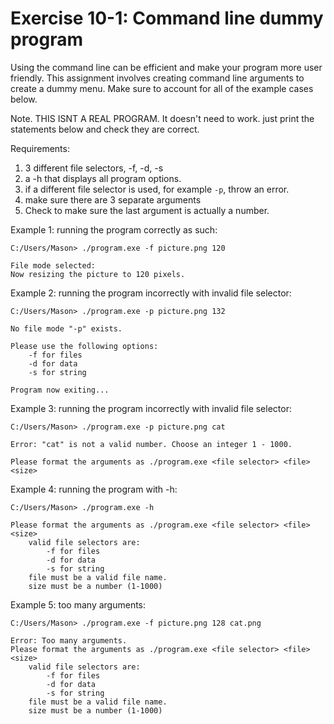# Exercise 10-1: Command line dummy program

Using the command line can be efficient and make your program more user friendly. This assignment involves creating command line arguments to create a dummy menu.
Make sure to account for all of the example cases below.

Note. THIS ISNT A REAL PROGRAM. It doesn't need to work. just print the statements below and check they are correct.

Requirements:

1. 3 different file selectors, -f, -d, -s
2. a -h that displays all program options.
3. if a different file selector is used, for example `-p`, throw an error.
4. make sure there are 3 separate arguments
5. Check to make sure the last argument is actually a number.

Example 1:
running the program correctly as such:

```
C:/Users/Mason> ./program.exe -f picture.png 120

File mode selected:
Now resizing the picture to 120 pixels.
```

Example 2:
running the program incorrectly with invalid file selector:

```
C:/Users/Mason> ./program.exe -p picture.png 132

No file mode "-p" exists.

Please use the following options:
    -f for files
    -d for data
    -s for string

Program now exiting...
```

Example 3:
running the program incorrectly with invalid file selector:

```
C:/Users/Mason> ./program.exe -p picture.png cat

Error: "cat" is not a valid number. Choose an integer 1 - 1000.

Please format the arguments as ./program.exe <file selector> <file> <size>
```

Example 4:
running the program with -h:

```
C:/Users/Mason> ./program.exe -h

Please format the arguments as ./program.exe <file selector> <file> <size>
    valid file selectors are:
        -f for files
        -d for data
        -s for string
    file must be a valid file name.
    size must be a number (1-1000)
```

Example 5:
too many arguments:

```
C:/Users/Mason> ./program.exe -f picture.png 128 cat.png

Error: Too many arguments.
Please format the arguments as ./program.exe <file selector> <file> <size>
    valid file selectors are:
        -f for files
        -d for data
        -s for string
    file must be a valid file name.
    size must be a number (1-1000)
```
